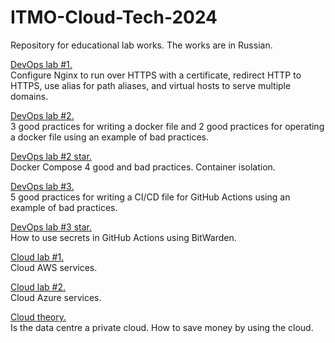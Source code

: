 # ITMO-Cloud-Tech-2024
Repository for educational lab works. The works are in Russian.

[DevOps lab #1.](devOps-1/README.md)</br>
Configure Nginx to run over HTTPS with a certificate, redirect HTTP to HTTPS, use alias for path aliases, and virtual hosts to serve multiple domains.

[DevOps lab #2.](devOps-2/README.md)</br>
3 good practices for writing a docker file and 2 good practices for operating a docker file using an example of bad practices.

[DevOps lab #2 star.](devOps-2-star/README.md)</br>
Docker Compose 4 good and bad practices. Container isolation.

[DevOps lab #3.](devOps-3/README.md)</br>
5 good practices for writing a CI/CD file for GitHub Actions using an example of bad practices.

[DevOps lab #3 star.](devOps-3-star/README.md)</br>
How to use secrets in GitHub Actions using BitWarden.

[Cloud lab #1.](cloud-1/README.md)</br>
Cloud AWS services.

[Cloud lab #2.](cloud-2/README.md)</br>
Cloud Azure services.

[Cloud theory.](cloud-milestone/README.md)</br>
Is the data centre a private cloud. How to save money by using the cloud.
